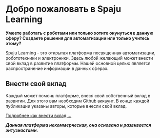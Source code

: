 # Добро пожаловать в Spaju Learning

**Умеете работать с роботами или только хотите окунуться в данную сферу? Создаете решения для автоматизации или только учитесь этому?** 

Spaju Learning - это открытая платформа посвященная автоматизации, робототехники и электроники. Здесь любой желающий может внести свой вклад в развитие платформы. Нашей основной целью является распространение информации в данных сферах.

## Внести свой вклад

Каждый может помочь платформе, внеся свой собственный вклад в развитии. Для этого вам необходим [Github](https://github.com) аккаунт. В конце каждой публикации указаны авторы, которые внесли свой вклад.

[Подробнее как внести вклад ...]()


***Данная платформа некоммерческая, она основана и развивается энтузиастами.***
